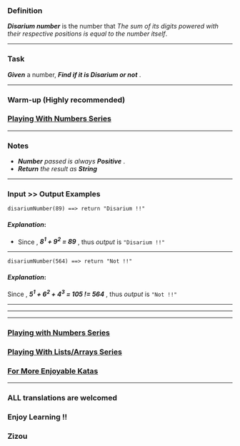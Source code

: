 ### Definition

**_Disarium number_** is the number that *The sum of its digits powered with their respective positions is equal to the number itself*.

____

### Task

**_Given_** a number, **_Find if it is Disarium or not_** . 
____

### Warm-up (Highly recommended)

### [Playing With Numbers Series](https://www.codewars.com/collections/playing-with-numbers)
___

### Notes 

* **_Number_** *passed is always*  **_Positive_** .
* **_Return_** *the result as* **_String_**
___

### Input >> Output Examples

```
disariumNumber(89) ==> return "Disarium !!"
```
#### **_Explanation_**:

* Since , **_8<sup>1</sup> + 9<sup>2</sup> = 89_** , thus *output* is `"Disarium !!"`
___

```
disariumNumber(564) ==> return "Not !!"
```
#### **_Explanation_**:

Since , **_5<sup>1</sup> + 6<sup>2</sup> + 4<sup>3</sup> = 105 != 564_** ,  thus *output* is `"Not !!"`

___
___
___

### [Playing with Numbers Series](https://www.codewars.com/collections/playing-with-numbers)

### [Playing With Lists/Arrays Series](https://www.codewars.com/collections/playing-with-lists-slash-arrays)

### [For More Enjoyable Katas](http://www.codewars.com/users/MrZizoScream/authored)
___

### ALL translations are welcomed

### Enjoy Learning !!
### Zizou
